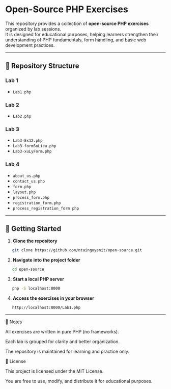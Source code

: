 # Open-Source PHP Exercises

This repository provides a collection of **open-source PHP exercises** organized by lab sessions.  
It is designed for educational purposes, helping learners strengthen their understanding of PHP fundamentals, form handling, and basic web development practices.  

---

## 📂 Repository Structure

### Lab 1
- `Lab1.php`

### Lab 2
- `Lab2.php`

### Lab 3
- `Lab3-Ex12.php`
- `Lab3-formSoLieu.php`
- `Lab3-xuLyForm.php`

### Lab 4
- `about_us.php`
- `contact_us.php`
- `form.php`
- `layout.php`
- `process_form.php`
- `registration_form.php`
- `process_registration_form.php`

---

## 🚀 Getting Started

1. **Clone the repository**
```bash
   git clone https://github.com/ntainguyenit/open-source.git
```

2. **Navigate into the project folder**
```bash
   cd open-source
```

3. **Start a local PHP server**
```bash
   php -S localhost:8000
```

4. **Access the exercises in your browser**
```arduino
   http://localhost:8000/Lab1.php
```

---

📌 Notes

All exercises are written in pure PHP (no frameworks).

Each lab is grouped for clarity and better organization.

The repository is maintained for learning and practice only.

📜 License

This project is licensed under the MIT License.

You are free to use, modify, and distribute it for educational purposes.

